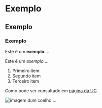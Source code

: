 # Exemplo
## Exemplo
### Exemplo

Este é um **exemplo** ...

Este é um *exemplo* ...


1. Primeiro item
2. Segundo item
3. Terceiro item

Como pode ser consultado em [página da UC](http://www.uc.pt)

![imagem dum coelho](http://www.coellho.com) ...
